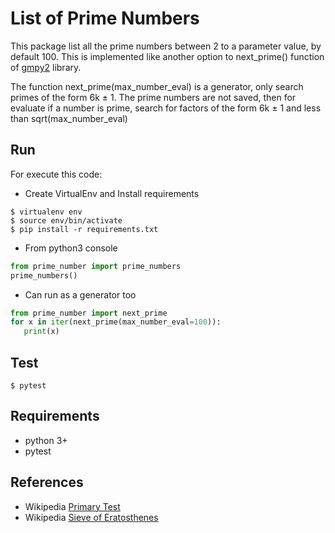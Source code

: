 List of Prime Numbers
==============================

This package list all the prime numbers between 2 to a parameter value, by default 100.
This is implemented like another option to next_prime() function of [gmpy2](https://gmpy2.readthedocs.io/en/latest/intro.html) 
library.

The function next_prime(max_number_eval) is a generator, only search primes of the form 6k ± 1. The prime numbers are not 
saved, then for evaluate if a number is prime, search for factors of the form 6k ± 1 and less than sqrt(max_number_eval)


Run
---
For execute this code:
- Create VirtualEnv and Install requirements
```
$ virtualenv env
$ source env/bin/activate
$ pip install -r requirements.txt
```
- From python3 console
```python
from prime_number import prime_numbers
prime_numbers()    
```
- Can run as a generator too
```python
from prime_number import next_prime
for x in iter(next_prime(max_number_eval=100)):
   print(x)
```

Test
----
```
$ pytest
```

Requirements
------------
- python 3+
- pytest

References
----------

-   Wikipedia [Primary Test](https://en.wikipedia.org/wiki/Primality_test) 
-   Wikipedia [Sieve of Eratosthenes](https://en.wikipedia.org/wiki/Sieve_of_Eratosthenes) 
